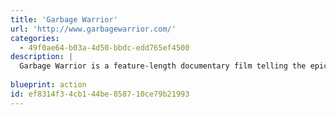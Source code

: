 ```yaml
---
title: 'Garbage Warrior'
url: 'http://www.garbagewarrior.com/'
categories:
  - 49f0ae64-b03a-4d50-bbdc-edd765ef4500
description: |
  Garbage Warrior is a feature-length documentary film telling the epic story of maverick architect Michael Reynolds, his crew of renegade house builders from New Mexico, and their fight to introduce radically different ways of living. Imagine a home that heats itself, that provides its own water, hat grows its own food. Imagine that it needs no expensive technology, that it recycles its own waste, that it has its own power source. And now imagine that it can be built anywhere, by anyone, out of the things society throws away. Thirty years ago, architect Michael Reynolds imagined just such a home - then set out to build it. Reynolds believes that in an age of ecological instability and impending natural disaster, his buildings can - and will - change the way we live.
  
blueprint: action
id: ef8314f3-4cb1-44be-8587-10ce79b21993
---
```

